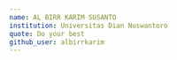 ```yaml
---
name: AL BIRR KARIM SUSANTO
institution: Universitas Dian Nuswantoro
quote: Do your best
github_user: albirrkarim
---
```

